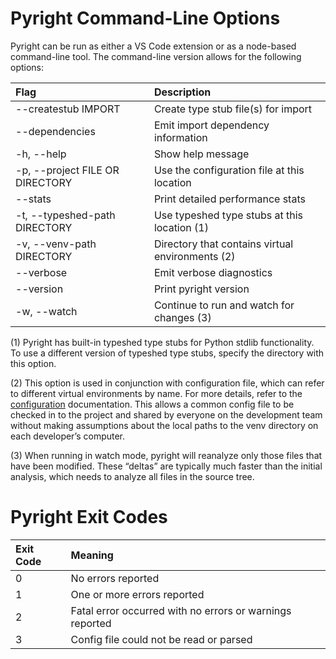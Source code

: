 # Pyright Command-Line Options

Pyright can be run as either a VS Code extension or as a node-based command-line tool. The command-line version allows for the following options:

| Flag                               | Description                                           |
| :--------------------------------- | :---------------------------------------------------  |
| --createstub IMPORT                 | Create type stub file(s) for import                  |
| --dependencies                      | Emit import dependency information                   |
| -h, --help                          | Show help message                                    |
| -p, --project FILE OR DIRECTORY     | Use the configuration file at this location          |
| --stats                             | Print detailed performance stats                     |
| -t, --typeshed-path DIRECTORY       | Use typeshed type stubs at this location (1)         |
| -v, --venv-path DIRECTORY           | Directory that contains virtual environments (2)     |
| --verbose                           | Emit verbose diagnostics                             |
| --version                           | Print pyright version                                |
| -w, --watch                         | Continue to run and watch for changes (3)            |


(1) Pyright has built-in typeshed type stubs for Python stdlib functionality. To use a different version of typeshed type stubs, specify the directory with this option.

(2) This option is used in conjunction with configuration file, which can refer to different virtual environments by name. For more details, refer to the [configuration](/docs/configuration.md) documentation. This allows a common config file to be checked in to the project and shared by everyone on the development team without making assumptions about the local paths to the venv directory on each developer’s computer.

(3) When running in watch mode, pyright will reanalyze only those files that have been modified. These “deltas” are typically much faster than the initial analysis, which needs to analyze all files in the source tree.


# Pyright Exit Codes

| Exit Code   | Meaning                                                           |
| :---------- | :---------------------------------------------------------------  |
| 0           | No errors reported                                                |
| 1           | One or more errors reported                                       |
| 2           | Fatal error occurred with no errors or warnings reported          |
| 3           | Config file could not be read or parsed                           |

